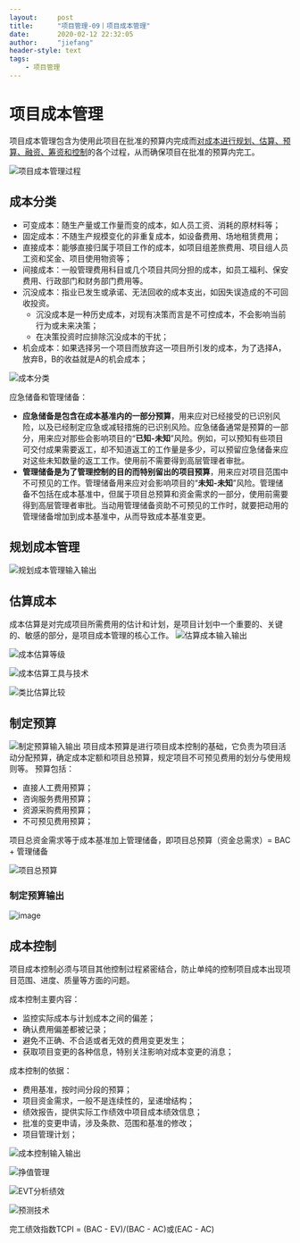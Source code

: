 ```yaml
---
layout:     post
title:      "项目管理-09丨项目成本管理"
date:       2020-02-12 22:32:05
author:     "jiefang"
header-style: text
tags:
    - 项目管理
---
```

# 项目成本管理
项目成本管理包含为使用此项目在批准的预算内完成而<u>对成本进行规划、估算、预算、融资、筹资和控制</u>的各个过程，从而确保项目在批准的预算内完工。

![项目成本管理过程](https://s2.ax1x.com/2020/03/01/329UG6.md.png)

## 成本分类
- 可变成本：随生产量或工作量而变的成本，如人员工资、消耗的原材料等；
- 固定成本：不随生产规模变化的非重复成本，如设备费用、场地租赁费用；
- 直接成本：能够直接归属于项目工作的成本，如项目组差旅费用、项目组人员工资和奖金、项目使用物资等；
- 间接成本：一般管理费用科目或几个项目共同分担的成本，如员工福利、保安费用、行政部门和财务部门费用等。
- 沉没成本：指业已发生或承诺、无法回收的成本支出，如因失误造成的不可回收投资。
    - 沉没成本是一种历史成本，对现有决策而言是不可控成本，不会影响当前行为或未来决策；
    - 在决策投资时应排除沉没成本的干扰；
- 机会成本：如果选择另一个项目而放弃这一项目所引发的成本，为了选择A，放弃B，B的收益就是A的机会成本；

![成本分类](https://s2.ax1x.com/2020/02/12/1bEIoT.md.png)

应急储备和管理储备：
- **应急储备是包含在成本基准内的一部分预算**，用来应对已经接受的已识别风险，以及已经制定应急或减轻措施的已识别风险。应急储备通常是预算的一部分，用来应对那些会影响项目的“**已知-未知**”风险。例如，可以预知有些项目可交付成果需要返工，却不知道返工的工作量是多少，可以预留应急储备来应对这些未知数量的返工工作。使用前不需要得到高层管理者审批。
- **管理储备是为了管理控制的目的而特别留出的项目预算**，用来应对项目范围中不可预见的工作。管理储备用来应对会影响项目的“**未知-未知**”风险。管理储备不包括在成本基准中，但属于项目总预算和资金需求的一部分，使用前需要得到高层管理者审批。当动用管理储备资助不可预见的工作时，就要把动用的管理储备增加到成本基准中，从而导致成本基准变更。

## 规划成本管理
![规划成本管理输入输出](https://s2.ax1x.com/2020/02/12/1bZiNT.md.png)

## 估算成本
成本估算是对完成项目所需费用的估计和计划，是项目计划中一个重要的、关键的、敏感的部分，是项目成本管理的核心工作。
![估算成本输入输出](https://s2.ax1x.com/2020/02/12/1bZ2bq.md.png)

![成本估算等级](https://s2.ax1x.com/2020/02/12/1bZzGD.png)

![成本估算工具与技术](https://s2.ax1x.com/2020/02/12/1bndV1.png)

![类比估算比较](https://s2.ax1x.com/2020/02/12/1bn2qA.png)

## 制定预算
![制定预算输入输出](https://s2.ax1x.com/2020/02/12/1bnOZn.png)
项目成本预算是进行项目成本控制的基础，它负责为项目活动分配预算，确定成本定额和项目总预算，规定项目不可预见费用的划分与使用规则等。
预算包括：
- 直接人工费用预算；
- 咨询服务费用预算；
- 资源采购费用预算；
- 不可预见费用预算；

项目总资金需求等于成本基准加上管理储备，即项目总预算（资金总需求）= BAC + 管理储备

![项目总预算](https://s2.ax1x.com/2020/02/12/1bKbEn.png)

### 制定预算输出

![image](https://s2.ax1x.com/2020/02/12/1bKl1U.png)

## 成本控制
项目成本控制必须与项目其他控制过程紧密结合，防止单纯的控制项目成本出现项目范围、进度、质量等方面的问题。

成本控制主要内容：
- 监控实际成本与计划成本之间的偏差；
- 确认费用偏差都被记录；
- 避免不正确、不合适或者无效的费用变更发生；
- 获取项目变更的各种信息，特别关注影响对成本变更的消息；

成本控制的依据：
- 费用基准，按时间分段的预算；
- 项目资金需求，一般不是连续性的，呈递增结构；
- 绩效报告，提供实际工作绩效中项目成本绩效信息；
- 批准的变更申请，涉及条款、范围和基准的修改；
- 项目管理计划；

![成本控制输入输出](https://s2.ax1x.com/2020/02/12/1b1OZ4.png)

![挣值管理](https://s2.ax1x.com/2020/02/12/1baxFU.md.png)

![EVT分析绩效](https://s2.ax1x.com/2020/02/12/1bdPyR.md.png)

![预测技术](https://s2.ax1x.com/2020/02/12/1b0wd0.png)

完工绩效指数TCPI = (BAC - EV)/(BAC - AC)或(EAC - AC)